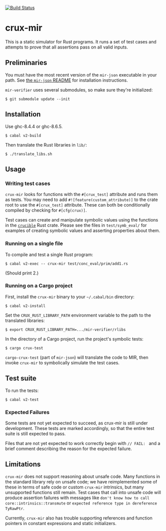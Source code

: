[![Build Status](https://travis-ci.org/GaloisInc/mir-verifier.svg?branch=master)](https://travis-ci.org/GaloisInc/mir-verifier)

# crux-mir

This is a static simulator for Rust programs.  It runs a set of test cases and
attempts to prove that all assertions pass on all valid inputs.


## Preliminaries

You must have the most recent version of the `mir-json` executable in your
path.  See [the `mir-json` README][mir-json-readme] for installation
instructions.

`mir-verifier` uses several submodules, so make sure they're initialized:

    $ git submodule update --init

[mir-json-readme]: https://github.com/GaloisInc/mir-json#readme


## Installation

Use ghc-8.4.4 or ghc-8.6.5.

    $ cabal v2-build

Then translate the Rust libraries in `lib/`:

    $ ./translate_libs.sh


## Usage

### Writing test cases

`crux-mir` looks for functions with the `#[crux_test]` attribute and runs them
as tests.  You may need to add `#![feature(custom_attribute)]` to the crate
root to use the `#[crux_test]` attribute.  These can both be conditionally
compiled by checking for `#[cfg(crux)]`.

Test cases can create and manipulate symbolic values using the functions in the
[`crucible`](lib/crucible) Rust crate.  Please see the files in
`test/symb_eval/` for examples of creating symbolic values and asserting
properties about them.

### Running on a single file

To compile and test a single Rust program:

    $ cabal v2-exec -- crux-mir test/conc_eval/prim/add1.rs

(Should print 2.)

### Running on a Cargo project

First, install the `crux-mir` binary to your `~/.cabal/bin` directory:

    $ cabal v2-install

Set the `CRUX_RUST_LIBRARY_PATH` environment variable to the path to the
translated libraries:

    $ export CRUX_RUST_LIBRARY_PATH=.../mir-verifier/rlibs

In the directory of a Cargo project, run the project's symbolic tests:

    $ cargo crux-test

`cargo-crux-test` (part of `mir-json`) will translate the code to MIR, then
invoke `crux-mir` to symbolically simulate the test cases.


## Test suite

To run the tests:

    $ cabal v2-test

### Expected Failures

Some tests are not yet expected to succeed, as crux-mir is still under
development. These tests are marked accordingly, so that the entire
test suite is still expected to pass.

Files that are not yet expected to work correctly begin with `// FAIL: ` and
a brief comment describing the reason for the expected failure.


## Limitations

`crux-mir` does not support reasoning about unsafe code.  Many functions in
the standard library rely on unsafe code; we have reimplemented some of these
in terms of safe code or custom `crux-mir` intrinsics, but many unsupported
functions still remain.  Test cases that call into unsafe code will produce
assertion failures with messages like `don't know how to call
core::intrinsics::transmute` or `expected reference type in dereference
TyRawPtr`.

Currently, `crux-mir` also has trouble supporting references and function
pointers in constant expressions and static initializers.
